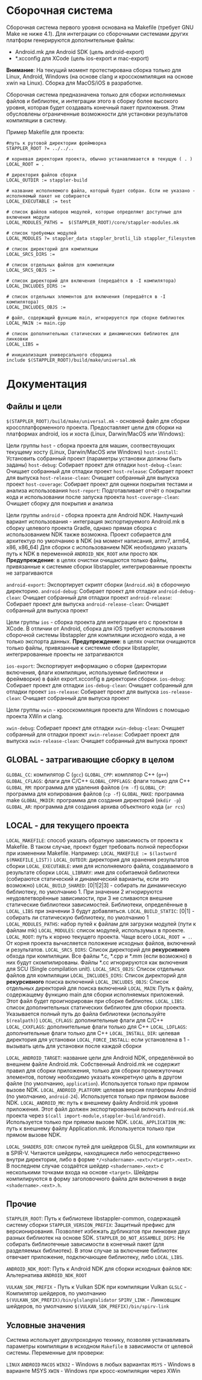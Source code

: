 # Сборочная система

Сборочная система первого уровня основана на Makefile (требует GNU Make не ниже 4.1). Для интеграции со сборочными системами других платформ генерируются дополнительные файлы:

* Android.mk для Android SDK (цель android-export)
* *.xcconfig для XCode (цель ios-export и mac-export)

**Внимание**: На текущий момент протестирована сборка только для Linux, Android, Windows (на основе clang и кросскомпиляция на основе xwin на Linux). Сборка для MacOS/iOS в разработке.

Сборочная система предназначена только для сборки исполняемых файлов и библиотек, и интеграции этого в сборку более высокого уровня, которая будет создавать конечный пакет приложения. Этим обусловлены ограниченные возможности для установки результатов компиляции в систему.

Пример Makefile для проекта:

```make
#путь к рутовой директории фреймворка
STAPPLER_ROOT ?= ../../..

# корневая директория проекта, обычно устанавливается в текущую ( . )
LOCAL_ROOT = .

# директория файлов сборки
LOCAL_OUTDIR := stappler-build

# название исполняемого файла, который будет собран. Если не указано - исполняемый пакет не собирается
LOCAL_EXECUTABLE := test

# список файлов наборов модулей, которые определяют доступные для включения модули
LOCAL_MODULES_PATHS =  $(STAPPLER_ROOT)/core/stappler-modules.mk

# список требуемых модулей
LOCAL_MODULES ?= stappler_data stappler_brotli_lib stappler_filesystem

# список директорий для компиляции
LOCAL_SRCS_DIRS := 

# список отдельных файлов для компиляции
LOCAL_SRCS_OBJS := 

# список директорий для включения (передаётся в -I компилятора)
LOCAL_INCLUDES_DIRS := 

# список отдельных элементов для включения (передаётся в -I компилятора)
LOCAL_INCLUDES_OBJS := 

# файл, содержащий функцию main, игнорируется при сборке библиотек
LOCAL_MAIN := main.cpp 

# список дополнительных статических и динамических библиотек для линковки
LOCAL_LIBS = 

# инициализация универсального сборщика
include $(STAPPLER_ROOT)/build/make/universal.mk
```

# Документация

## Файлы и цели

`$(STAPPLER_ROOT)/build/make/universal.mk` - основной файл для сборки кроссплатформенного проекта.
Предоставляет цели для сборки на платформах android, ios и хоста (Linux, Darwin/MacOS или Windows):

Цели группы `host` - сборка проекта для машин, соотвествующих текущему хосту (Linux, Darwin/MacOS или Windows)
`host-install`: Установить собранный проект (параметры установки должны быть заданы)
`host-debug`: Собирает проект для отладки
`host-debug-clean`: Очищает собранный для отладки проект
`host-release`: Собирает проект для выпуска
`host-release-clean`: Очищает собранный для выпуска проект
`host-coverage`: Собирает проект для оценки покрытия тестами и анализа использования
`host-report`: Подготавливает отчёт о покрытии кода и использовании после запуска проекта
`host-coverage-clean`: Очищает сборку для покрытия и анализа

Цели группы `android` - сборка проекта для Android NDK. Наилучший вариант использования - интеграция экспортируемого Android.mk в сборку целевого проекта Gradle, однако прямая сборка с использованием NDK также возможна. Проект собирается для архитектур по умолчанию в NDK (на момент написания, armv7, arm64, x86, x86_64)
Для сборки с использованием NDK необходимо указать путь к NDK в переменной `ANDROID_NDK_ROOT` или просто `NDK`
**Предупреждение**: в целях очистки очищаются только файлы, привязанные к системме сборки libstappler, интегрированные проекты не затрагиваются

`android-export`: Экспортирует скрипт сборки (`Android.mk`) в сборочную директорию.
`android-debug`: Собирает проект для отладки
`android-debug-clean`: Очищает собранный для отладки проект
`android-release`: Собирает проект для выпуска
`android-release-clean`: Очищает собранный для выпуска проект

Цели группы `ios` - сборка проекта для интеграции его с проектом в XCode. В отличии от Android, сборка для iOS требует использования сборочной системы libstappler для компиляции исходного кода, а не только экспорта данных.
**Предупреждение**: в целях очистки очищаются только файлы, привязанные к системме сборки libstappler, интегрированные проекты не затрагиваются

`ios-export`: Экспортирует информацию о сборке (директории включения, флаги компиляции, используемые библиотеки и фреймворки) в файл export.xcconfig в директории сборки.
`ios-debug`: Собирает проект для отладки
`ios-debug-clean`: Очищает собранный для отладки проект
`ios-release`: Собирает проект для выпуска
`ios-release-clean`: Очищает собранный для выпуска проект

Цели группы `xwin` - кросскомиляция проекта для Windows с помощью проекта XWin и clang.

`xwin-debug`: Собирает проект для отладки
`xwin-debug-clean`: Очищает собранный для отладки проект
`xwin-release`: Собирает проект для выпуска
`xwin-release-clean`: Очищает собранный для выпуска проект

## GLOBAL - затрагивающие сборку в целом

`GLOBAL_CC`: компилятор С (`gcc`)
`GLOBAL_CPP`: комплятор C++ (`g++`)
`GLOBAL_CFLAGS`: флаги для C/C++
`GLOBAL_CPPFLAGS`: флаги только для C++
`GLOBAL_RM`: программа для удаления файлов (`rm -f`)
`GLOBAL_CP`: программа для копирования файлов (`cp -f`)
`GLOBAL_MAKE`: программа make
`GLOBAL_MKDIR`: программа для создания директорий (`mkdir -p`)
`GLOBAL_AR`: программа для создания архива объектного кода (`ar rcs`)

## LOCAL - для текущего проекта

`LOCAL_MAKEFILE`: способ указать обратную зависимость от проекта к Makefile. В таком случае, проект будет требовать полной пересборки при изменении Makefile. Например: `LOCAL_MAKEFILE := $(lastword $(MAKEFILE_LIST))`
`LOCAL_OUTDIR`: директория для хранения результатов сборки
`LOCAL_EXECUTABLE`: имя для исполняемого файла, создаваемого в результате сборки
`LOCAL_LIBRARY`: имя для собитаемой библиотеки (собираются статический и динамический варианты, если это возможно)
`LOCAL_BUILD_SHARED`: [0|1|2|3] - собирать ли динамическую библиотеку, по умолчанию 1. При значении 2 игнорируются неудовлетворённые зависимости, при 3 не сливаются внешние статические библиотеки зависимостей. Библиотеки, определённые в `LOCAL_LIBS` при значении 3 будут добавляться.
`LOCAL_BUILD_STATIC`: [0|1] - собирать ли статическую библиотеку, по умолчанию 1
`LOCAL_MODULES_PATHS`: набор путей к файлам для загрузки модулей (пути к файлам mk)
`LOCAL_MODULES`: список модулей, использумых в проекте.
`LOCAL_ROOT`: путь к корню текущего проекта. Чаще всего `LOCAL_ROOT = .`. От корня проекта вычисляется положение исходных файлов, включений и результатов.
`LOCAL_SRCS_DIRS`: Список директорий для **рекурсивного** обхода при компиляции. Все файлы *.c, *.cpp и *.mm (если возможно) в них будут скомпилированы. Файлы *.cc игнорируются как включения для SCU (Single compilation unit).
`LOCAL_SRCS_OBJS`: Список отдельных файлов для компиляции
`LOCAL_INCLUDES_DIRS`: Список директорий для **рекурсивного** поиска включений
`LOCAL_INCLUDES_OBJS`: Список отдельных директорий для поиска включений
`LOCAL_MAIN`: Путь к файлу, содержащему функцию main для сборки исполняемых приложений. Этот файл будет проигнорирован при сборке библиотек.
`LOCAL_LIBS`: список дополнительных статических библиотек для сборки проекта. Указывается полный путь до файла библиотеки (используйте `$(realpath)`)
`LOCAL_CFLAGS`: дополнительные флаги для C/C++
`LOCAL_CXXFLAGS`: дополнительные флаги только для C++
`LOCAL_LDFLAGS`: дополнительные флаги только для C++
`LOCAL_INSTALL_DIR`: целевая директория для установки
`LOCAL_FORCE_INSTALL`: если установлена в 1 - вызывать цель для установки после каждой сборки

`LOCAL_ANDROID_TARGET`: название цели для Android NDK, определённой во внешнем файле Android.mk. Собственный Android.mk не содержит правил для сборки приложения, только для сборки промежуточных элементов, потому необходимо указать конкретную цель в другом файле (по умолчанию, `application`). Используется только при прямом вызове NDK.
`LOCAL_ANDROID_PLATFORM`: целевая версия платформы Android (по умолчанию, `android-24`). Используется только при прямом вызове NDK.
`LOCAL_ANDROID_MK`: путь к внешнему файлу Android.mk уровня приложения. Этот файл должен экспортированный включать `Android.mk` проекта через `$(call import-module,stappler-build/android)`. Используется только при прямом вызове NDK.
`LOCAL_APPLICATION_MK`: путь к внешнему файлу Application.mk. Используется только при прямом вызове NDK.

`LOCAL_SHADERS_DIR`: список путей для шейдеров GLSL, для компиляции их в SPIR-V. Читаются шейдеры, находящиеся либо непосредственно внутри директории, либо в форме `*/<shadername>.<ext>/<target>.<ext>`. В последнем случае создаётся шейдер `<shadername>.<ext>` с несколькими точками входа на основе `<target>`. Шейдеры компилируются в форму заголовочного файла для включения в виде `<shadername>.<ext>.h`.

## Прочие

`STAPPLER_ROOT`: Путь к библиотеке libstappler-common, содержащей систему сборки
`STAPPLER_VERSION_PREFIX`: Защитный префикс для версионирования. Позволяет избежать дубликатов при линковке двух разных библиотек на основе SDK.
`STAPPLER_DO_NOT_ASSAMBLE_DEPS`: Не собирать библиотечные зависимости в конечный пакет (для разделяемых библиотек). В этом случае за включение библиотек отвечает приложение, подключающее библиотеку, либо `LOCAL_LIBS`. 

`ANDROID_NDK_ROOT`: Путь к Android NDK для сборки исходных файлов
`NDK`: Альтернатива `ANDROID_NDK_ROOT`

`VULKAN_SDK_PREFIX` - Путь к Vulkan SDK при компиляции Vulkan
`GLSLC` - Компилятор шейдеров, по умолчанию `$(VULKAN_SDK_PREFIX)/bin/glslangValidator`
`SPIRV_LINK` - Линковщик шейдеров, по умолчанию `$(VULKAN_SDK_PREFIX)/bin/spirv-link`

## Условные значения

Система использует двухпроходную технику, позволяя устанавливать параметры компиляции в исходном `Makefile` в зависимости от целевой системы. Переменные для проверки:

`LINUX`
`ANDROID`
`MACOS`
`WIN32` - Windows в любых вариантах
`MSYS` - Windows в варианте MSYS
`XWIN` - Windows при кросс-компиляции через XWin